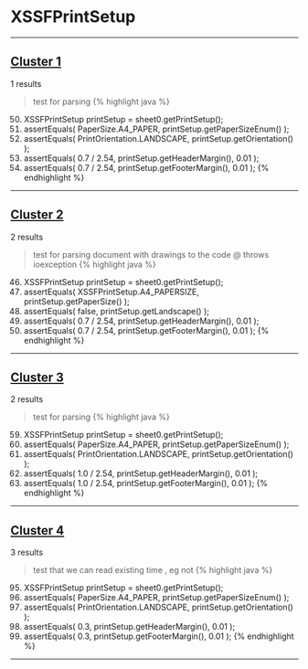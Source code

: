 # XSSFPrintSetup

***

## [Cluster 1](./1)
1 results
> test for parsing 
{% highlight java %}
50. XSSFPrintSetup printSetup = sheet0.getPrintSetup();
51. assertEquals( PaperSize.A4_PAPER,  printSetup.getPaperSizeEnum() );
52. assertEquals( PrintOrientation.LANDSCAPE, printSetup.getOrientation() );
53. assertEquals( 0.7 / 2.54, printSetup.getHeaderMargin(), 0.01 );
54. assertEquals( 0.7 / 2.54, printSetup.getFooterMargin(), 0.01 );
{% endhighlight %}

***

## [Cluster 2](./2)
2 results
> test for parsing document with drawings to the code @ throws ioexception 
{% highlight java %}
46. XSSFPrintSetup printSetup = sheet0.getPrintSetup();
47. assertEquals( XSSFPrintSetup.A4_PAPERSIZE,  printSetup.getPaperSize() );
48. assertEquals( false, printSetup.getLandscape() );
50. assertEquals( 0.7 / 2.54, printSetup.getHeaderMargin(), 0.01 );
51. assertEquals( 0.7 / 2.54, printSetup.getFooterMargin(), 0.01 );
{% endhighlight %}

***

## [Cluster 3](./3)
2 results
> test for parsing 
{% highlight java %}
59. XSSFPrintSetup printSetup = sheet0.getPrintSetup();
60. assertEquals( PaperSize.A4_PAPER,  printSetup.getPaperSizeEnum() );
61. assertEquals( PrintOrientation.LANDSCAPE, printSetup.getOrientation() );
62. assertEquals( 1.0 / 2.54, printSetup.getHeaderMargin(), 0.01 );
63. assertEquals( 1.0 / 2.54, printSetup.getFooterMargin(), 0.01 );
{% endhighlight %}

***

## [Cluster 4](./4)
3 results
> test that we can read existing time , eg not 
{% highlight java %}
95. XSSFPrintSetup printSetup = sheet0.getPrintSetup();
96. assertEquals( PaperSize.A4_PAPER,  printSetup.getPaperSizeEnum() );
97. assertEquals( PrintOrientation.LANDSCAPE, printSetup.getOrientation() );
98. assertEquals( 0.3, printSetup.getHeaderMargin(), 0.01 );
99. assertEquals( 0.3, printSetup.getFooterMargin(), 0.01 );
{% endhighlight %}

***

